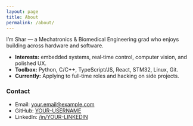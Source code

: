```yaml
---
layout: page
title: About
permalink: /about/
---
```


I’m Shar — a Mechatronics & Biomedical Engineering grad who enjoys building across hardware and software.

- **Interests:** embedded systems, real‑time control, computer vision, and polished UX.
- **Toolbox:** Python, C/C++, TypeScript/JS, React, STM32, Linux, Git.
- **Currently:** Applying to full‑time roles and hacking on side projects.

### Contact
- Email: your.email@example.com  
- GitHub: [YOUR-USERNAME](https://github.com/YOUR-USERNAME)  
- LinkedIn: [/in/YOUR-LINKEDIN](https://www.linkedin.com/in/YOUR-LINKEDIN/)
